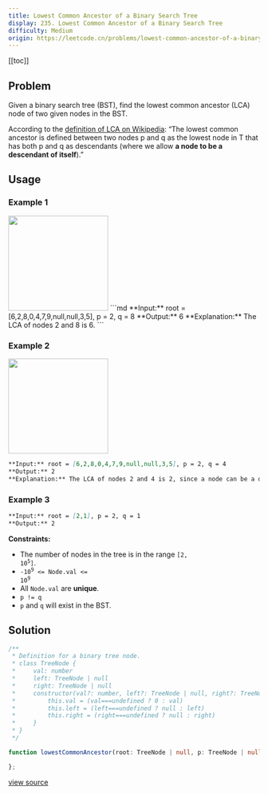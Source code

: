 ```yaml
---
title: Lowest Common Ancestor of a Binary Search Tree
display: 235. Lowest Common Ancestor of a Binary Search Tree
difficulty: Medium
origin: https://leetcode.cn/problems/lowest-common-ancestor-of-a-binary-search-tree
---
```


[[toc]]

## Problem

Given a binary search tree (BST), find the lowest common ancestor (LCA) node of two given nodes in the BST.

According to the <a href="https://en.wikipedia.org/wiki/Lowest_common_ancestor" target="_blank">definition of LCA on Wikipedia</a>: &ldquo;The lowest common ancestor is defined between two nodes p and q as the lowest node in T that has both p and q as descendants (where we allow **a node to be a descendant of itself**).&rdquo;

## Usage

### Example 1

<img alt="" src="https://assets.leetcode.com/uploads/2018/12/14/binarysearchtree_improved.png" style="width: 200px; height: 190px;" />
```md
**Input:** root = [6,2,8,0,4,7,9,null,null,3,5], p = 2, q = 8
**Output:** 6
**Explanation:** The LCA of nodes 2 and 8 is 6.
```

### Example 2

<img alt="" src="https://assets.leetcode.com/uploads/2018/12/14/binarysearchtree_improved.png" style="width: 200px; height: 190px;" />

```md
**Input:** root = [6,2,8,0,4,7,9,null,null,3,5], p = 2, q = 4
**Output:** 2
**Explanation:** The LCA of nodes 2 and 4 is 2, since a node can be a descendant of itself according to the LCA definition.
```

### Example 3

```md
**Input:** root = [2,1], p = 2, q = 1
**Output:** 2
```

**Constraints:**

- The number of nodes in the tree is in the range <code>[2, 10<sup>5</sup>]</code>.
- <code>-10<sup>9</sup> &lt;= Node.val &lt;= 10<sup>9</sup></code>
- All <code>Node.val</code> are **unique**.
- <code>p != q</code>
- <code>p</code> and <code>q</code> will exist in the BST.

## Solution

```ts
/**
 * Definition for a binary tree node.
 * class TreeNode {
 *     val: number
 *     left: TreeNode | null
 *     right: TreeNode | null
 *     constructor(val?: number, left?: TreeNode | null, right?: TreeNode | null) {
 *         this.val = (val===undefined ? 0 : val)
 *         this.left = (left===undefined ? null : left)
 *         this.right = (right===undefined ? null : right)
 *     }
 * }
 */

function lowestCommonAncestor(root: TreeNode | null, p: TreeNode | null, q: TreeNode | null): TreeNode | null {

};
```

[view source](https://leetcode.cn/problems/lowest-common-ancestor-of-a-binary-search-tree)
